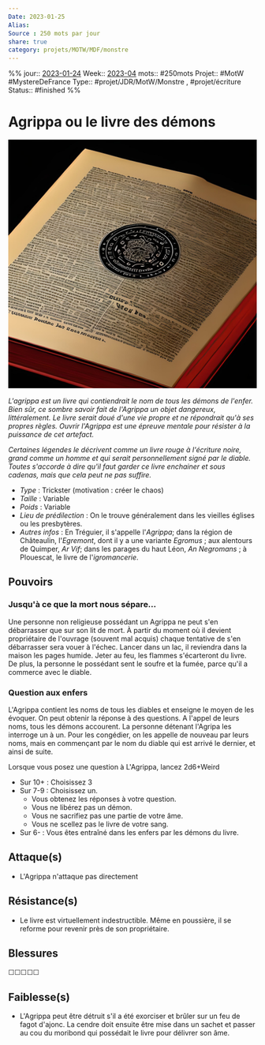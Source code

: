 ```yaml
---
Date: 2023-01-25
Alias:
Source : 250 mots par jour
share: true
category: projets/MOTW/MDF/monstre
---
```

%%
jour::  [2023-01-24](2023-01-24.md)
Week:: [2023-04](../../../../week/2023-04.md)
mots:: #250mots
Projet:: #MotW #MystereDeFrance
Type:: #projet/JDR/MotW/Monstre , #projet/écriture
Status:: #finished 
%%
# Agrippa ou le livre des démons

![0c8d084d-285c-4e0f-b809-d518d1390fd9.jpg](../../../../notes/0c8d084d-285c-4e0f-b809-d518d1390fd9.jpg)

*L'agrippa est un livre qui contiendrait le nom de tous les démons de l'enfer. Bien sûr, ce sombre savoir fait de l'Agrippa un objet dangereux, littéralement. Le livre serait doué d'une vie propre et ne répondrait qu'à ses propres règles. Ouvrir l'Agrippa est une épreuve mentale pour résister à la puissance de cet artefact.*

*Certaines légendes le décrivent comme un livre rouge à l'écriture noire, grand comme un homme et qui serait personnellement signé par le diable. Toutes s'accorde à dire qu'il faut garder ce livre enchainer et sous cadenas, mais que cela peut ne pas suffire.*

-  *Type* : Trickster (motivation : créer le chaos)
-  *Taille* : Variable
-  *Poids* : Variable
-  *Lieu de prédilection* : On le trouve généralement dans les vieilles églises ou les presbytères.
-  *Autres infos* : En Tréguier, il s'appelle l'_Agrippa_; dans la région de Châteaulin, l'_Egremont_, dont il y a une variante _Egromus_ ; aux alentours de Quimper, _Ar Vif_; dans les parages du haut Léon, _An Negromans_ ; à Plouescat, le livre de l'_igromancerie_.
  
## Pouvoirs

### Jusqu'à ce que la mort nous sépare...
Une personne non religieuse possédant un Agrippa ne peut s'en débarrasser que sur son lit de mort.
À partir du moment où il devient propriétaire de l'ouvrage (souvent mal acquis) chaque tentative de s'en débarrasser sera vouer à l'échec. Lancer dans un lac, il reviendra dans la maison les pages humide. Jeter au feu, les flammes s'écarteront du livre.
De plus, la personne le possédant sent le soufre et la fumée, parce qu'il a commerce avec le diable. 

### Question aux enfers
L'Agrippa contient les noms de tous les diables et enseigne le moyen de les évoquer.
On peut obtenir la réponse à des questions. A l'appel de leurs noms, tous les démons accourent. La personne détenant l'Agripa les interroge un à un. Pour les congédier, on les appelle de nouveau par leurs noms, mais en commençant par le nom du diable qui est arrivé le dernier, et ainsi de suite.

Lorsque vous posez une question à L'Agrippa, lancez 2d6+Weird
- Sur 10+ : Choisissez 3
- Sur 7-9 : Choisissez un.
	- Vous obtenez les réponses à votre question.
	- Vous ne libérez pas un démon.
	- Vous ne sacrifiez pas une partie de votre âme.
	- Vous ne scellez pas le livre de votre sang.
- Sur 6- : Vous êtes entraîné dans les enfers par les démons du livre. 

## Attaque(s)

- L'Agrippa n'attaque pas directement

## Résistance(s)

- Le livre est virtuellement indestructible. Même en poussière, il se reforme pour revenir près de son propriétaire.

## Blessures

☐☐☐☐☐

## Faiblesse(s)

- L'Agrippa peut être détruit s'il a été exorciser et brûler sur un feu de fagot d'ajonc. La cendre doit ensuite être mise dans un sachet et passer au cou du moribond qui possédait le livre pour délivrer son âme.